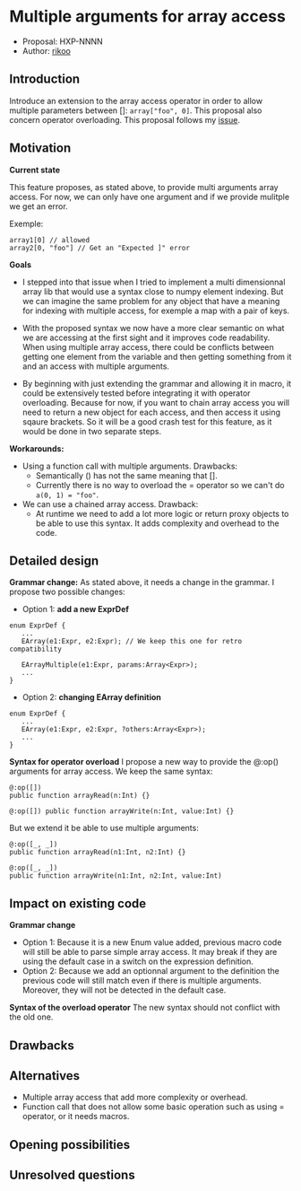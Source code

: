 # Multiple arguments for array access

* Proposal: HXP-NNNN
* Author: [rikoo](https://github.com/ErikRikoo)

## Introduction

Introduce an extension to the array access operator in order to allow multiple parameters between []: `array["foo", 0]`.
This proposal also concern operator overloading.
This proposal follows my [issue](https://github.com/HaxeFoundation/haxe/issues/9339).

## Motivation

**Current state** 

This feature proposes, as stated above, to provide multi arguments array access. 
For now, we can only have one argument and if we provide mulitple we get an error.

Exemple:
```
array1[0] // allowed
array2[0, "foo"] // Get an "Expected ]" error
```

**Goals**

- I stepped into that issue when I tried to implement a multi dimensionnal array lib that would use a syntax close to numpy element indexing.
But we can imagine the same problem for any object that have a meaning for indexing with multiple access, for exemple a map with a pair of keys.

- With the proposed syntax we now have a more clear semantic on what we are accessing at the first sight and it improves code readability.
When using multiple array access, there could be conflicts between getting one element from the variable and then getting something from it and an access with multiple arguments.

- By beginning with just extending the grammar and allowing it in macro, it could be extensively tested before integrating it with operator overloading. Because for now, if you want to chain array access you will need to return a new object for each access, and then access it using sqaure brackets. So it will be a good crash test for this feature, as it would be done in two separate steps.


**Workarounds:**
- Using a function call with multiple arguments. Drawbacks:
  - Semantically () has not the same meaning that [].
  - Currently there is no way to overload the = operator so we can't do `a(0, 1) = "foo"`.
- We can use a chained array access. Drawback:
  - At runtime we need to add a lot more logic or return proxy objects to be able to use this syntax. It adds complexity and overhead to the code. 

## Detailed design 
**Grammar change:**
As stated above, it needs a change in the grammar.
I propose two possible changes:
- Option 1: **add a new ExprDef**
```
enum ExprDef {
   ...
   EArray(e1:Expr, e2:Expr); // We keep this one for retro compatibility

   EArrayMultiple(e1:Expr, params:Array<Expr>);
   ...
}
```

- Option 2: **changing EArray definition**
```
enum ExprDef {
   ...
   EArray(e1:Expr, e2:Expr, ?others:Array<Expr>);
   ...
}
```

**Syntax for operator overload**
I propose a new way to provide the @:op() arguments for array access.
We keep the same syntax:
```
@:op([]) 
public function arrayRead(n:Int) {}

@:op([]) public function arrayWrite(n:Int, value:Int) {}
```
But we extend it be able to use multiple arguments:
```
@:op([_, _])
public function arrayRead(n1:Int, n2:Int) {}

@:op([_, _])
public function arrayWrite(n1:Int, n2:Int, value:Int)
```


## Impact on existing code
**Grammar change**
- Option 1:
Because it is a new Enum value added, previous macro code will still be able to parse simple array access. It may break if they are using the default case in a switch on the expression definition.
- Option 2:
Because we add an optionnal argument to the definition the previous code will still match even if there is multiple arguments. Moreover, they will not be detected in the default case.

**Syntax of the overload operator**
The new syntax should not conflict with the old one.

## Drawbacks


## Alternatives

- Multiple array access that add more complexity or overhead.
- Function call that does not allow some basic operation such as using = operator, or it needs macros.

## Opening possibilities

## Unresolved questions

